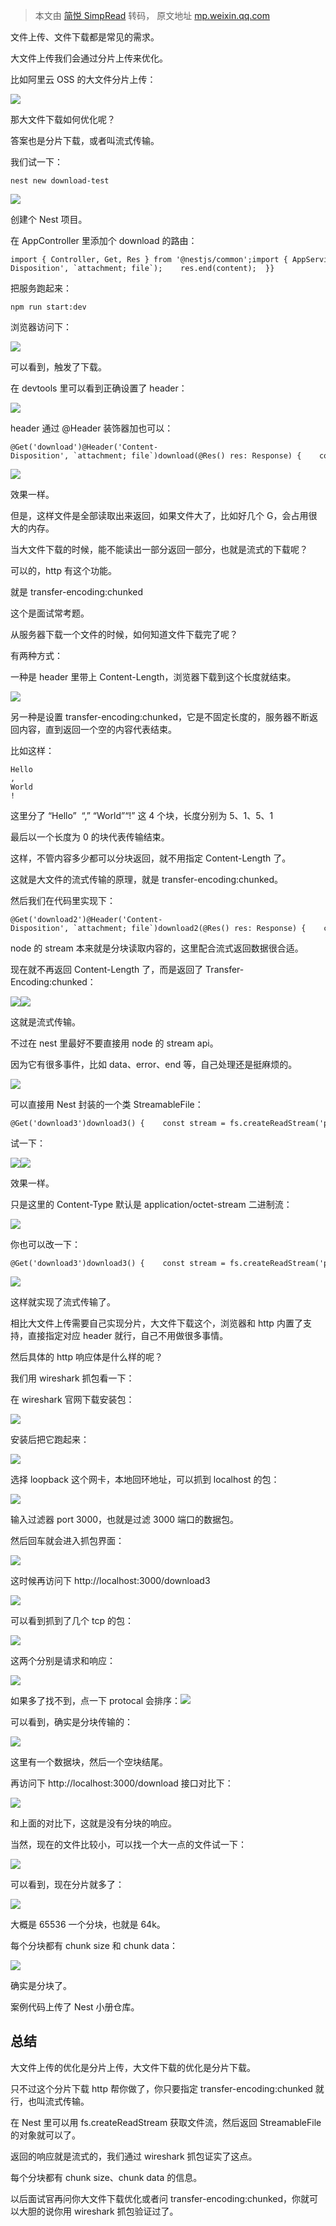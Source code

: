 > 本文由 [简悦 SimpRead](http://ksria.com/simpread/) 转码， 原文地址 [mp.weixin.qq.com](https://mp.weixin.qq.com/s/MRyTFyv2hxAzy7Kivmf6TA)

文件上传、文件下载都是常见的需求。

大文件上传我们会通过分片上传来优化。

比如阿里云 OSS 的大文件分片上传：

![](https://mmbiz.qpic.cn/sz_mmbiz_png/YprkEU0TtGg5GM9vsFeb6Pic63QBkxheg9a8N6Hjh05QVRPicicrmDvGOtNxqjswXs69JJiaQXJTH8o5Z3VogVksYA/640?wx_fmt=png&from=appmsg)

那大文件下载如何优化呢？

答案也是分片下载，或者叫流式传输。

我们试一下：

```
nest new download-test
```

![](https://mmbiz.qpic.cn/sz_mmbiz_png/YprkEU0TtGg5GM9vsFeb6Pic63QBkxhegcae8RY6vRrPJDbS70tpIN2HT14KfPqZO32z423QZY8jUY21fg4yqDQ/640?wx_fmt=png&from=appmsg)

创建个 Nest 项目。

在 AppController 里添加个 download 的路由：

```
import { Controller, Get, Res } from '@nestjs/common';import { AppService } from './app.service';import { Response } from 'express';import * as fs from 'fs';@Controller()export class AppController {  constructor(private readonly appService: AppService) {}  @Get()  getHello(): string {    return this.appService.getHello();  }  @Get('download')  download(@Res() res: Response) {    const content = fs.readFileSync('package.json');    res.set('Content-Disposition', `attachment; file`);    res.end(content);  }}
```

把服务跑起来：

```
npm run start:dev
```

浏览器访问下：

![](https://mmbiz.qpic.cn/sz_mmbiz_gif/YprkEU0TtGg5GM9vsFeb6Pic63QBkxhegpibeHqhKoj5Ga0INc6Utv6ahRP1637A70lQcqfzIiaXXHINvkaNCLAiaA/640?wx_fmt=gif&from=appmsg)

可以看到，触发了下载。

在 devtools 里可以看到正确设置了 header：

![](https://mmbiz.qpic.cn/sz_mmbiz_png/YprkEU0TtGg5GM9vsFeb6Pic63QBkxheg87tQuUgEOPyuLlPNdQUgx9zK9nTVtbibUiaflgEn4Y2v0z5TjReLRamg/640?wx_fmt=png&from=appmsg)

header 通过 @Header 装饰器加也可以：

```
@Get('download')@Header('Content-Disposition', `attachment; file`)download(@Res() res: Response) {    const content = fs.readFileSync('package.json');    res.end(content);}
```

![](https://mmbiz.qpic.cn/sz_mmbiz_gif/YprkEU0TtGg5GM9vsFeb6Pic63QBkxhegqWhJME3qN78QcBibAIk4maibIQfI0I9Lr9Nx3uXmADmDkCxUImyicEgrw/640?wx_fmt=gif&from=appmsg)

效果一样。

但是，这样文件是全部读取出来返回，如果文件大了，比如好几个 G，会占用很大的内存。

当大文件下载的时候，能不能读出一部分返回一部分，也就是流式的下载呢？

可以的，http 有这个功能。

就是 transfer-encoding:chunked

这个是面试常考题。

从服务器下载一个文件的时候，如何知道文件下载完了呢？

有两种方式：

一种是 header 里带上 Content-Length，浏览器下载到这个长度就结束。

![](https://mmbiz.qpic.cn/sz_mmbiz_png/YprkEU0TtGg5GM9vsFeb6Pic63QBkxhegrttRWGic8fPqnVvkLeJ5Via0anqibfYjuZf48o3yaWohe1gSrejOdqicVA/640?wx_fmt=png&from=appmsg)

另一种是设置 transfer-encoding:chunked，它是不固定长度的，服务器不断返回内容，直到返回一个空的内容代表结束。

比如这样：

```
Hello
,
World
!
```

这里分了 “Hello”  “,” “World”“!” 这 4 个块，长度分别为 5、1、5、1

最后以一个长度为 0 的块代表传输结束。

这样，不管内容多少都可以分块返回，就不用指定 Content-Length 了。

这就是大文件的流式传输的原理，就是 transfer-encoding:chunked。

然后我们在代码里实现下：

```
@Get('download2')@Header('Content-Disposition', `attachment; file`)download2(@Res() res: Response) {    const stream = fs.createReadStream('package.json');    stream.pipe(res);}
```

node 的 stream 本来就是分块读取内容的，这里配合流式返回数据很合适。

现在就不再返回 Content-Length 了，而是返回了 Transfer-Encoding:chunked：

![](https://mmbiz.qpic.cn/sz_mmbiz_gif/YprkEU0TtGg5GM9vsFeb6Pic63QBkxhegYh6DbwUB3icvibibPrl2VXKLfO5VRCv6ibTXgj6nesnHmulgYQwwfXL4TA/640?wx_fmt=gif&from=appmsg)![](https://mmbiz.qpic.cn/sz_mmbiz_png/YprkEU0TtGg5GM9vsFeb6Pic63QBkxhegXzkhvFnE3Cf8Dics5Fqm5FqoTo1xbMxCR1zNO19aHkcraNZiaTvObbQQ/640?wx_fmt=png&from=appmsg)

这就是流式传输。

不过在 nest 里最好不要直接用 node 的 stream api。

因为它有很多事件，比如 data、error、end 等，自己处理还是挺麻烦的。

![](https://mmbiz.qpic.cn/sz_mmbiz_png/YprkEU0TtGg5GM9vsFeb6Pic63QBkxhegicgMHN4MpYV1NzWC0Mq2U4jxZibhxxrRoB9iaDbFQ0x2K3Dedg7ymtpcQ/640?wx_fmt=png&from=appmsg)

可以直接用 Nest 封装的一个类 StreamableFile：

```
@Get('download3')download3() {    const stream = fs.createReadStream('package.json');    return new StreamableFile(stream, {      disposition: `attachment; file`    });}
```

试一下：

![](https://mmbiz.qpic.cn/sz_mmbiz_gif/YprkEU0TtGg5GM9vsFeb6Pic63QBkxhegP8Au0iahL0icMN4Ow16ibzzZvTwd0jT1Uut8OCic5gZaDnoLIQFwO1KxGA/640?wx_fmt=gif&from=appmsg)![](https://mmbiz.qpic.cn/sz_mmbiz_png/YprkEU0TtGg5GM9vsFeb6Pic63QBkxheg5ibaXmF7KWIz5Piaxk4uKib2Jv8CNurLfnVJkY3ve8xjck0w3NKekScrw/640?wx_fmt=png&from=appmsg)

效果一样。

只是这里的 Content-Type 默认是 application/octet-stream 二进制流：

![](https://mmbiz.qpic.cn/sz_mmbiz_png/YprkEU0TtGg5GM9vsFeb6Pic63QBkxhegVescPib3ciamibpBK8masNsGTTq4PKruxCE48hCNQZDvg4hy1EwKxnWKQ/640?wx_fmt=png&from=appmsg)

你也可以改一下：

```
@Get('download3')download3() {    const stream = fs.createReadStream('package.json');    return new StreamableFile(stream, {      type: 'text/plain',      disposition: `attachment; file`    });}
```

![](https://mmbiz.qpic.cn/sz_mmbiz_png/YprkEU0TtGg5GM9vsFeb6Pic63QBkxhega0ATdbtBGb4LzCicIME1O1lXL4iceTdQMhGVAiaJ1RV65ZerxY3V6l4gQ/640?wx_fmt=png&from=appmsg)

这样就实现了流式传输了。

相比大文件上传需要自己实现分片，大文件下载这个，浏览器和 http 内置了支持，直接指定对应 header 就行，自己不用做很多事情。

然后具体的 http 响应体是什么样的呢？

我们用 wireshark 抓包看一下：

在 wireshark 官网下载安装包：

![](https://mmbiz.qpic.cn/sz_mmbiz_png/YprkEU0TtGg5GM9vsFeb6Pic63QBkxhegxbb3rfnQFu9SuaGcxHukYUAWjaoudUnB03SGEBx6p9WXFvWMZQiciahA/640?wx_fmt=png&from=appmsg)

安装后把它跑起来：

![](https://mmbiz.qpic.cn/sz_mmbiz_png/YprkEU0TtGg5GM9vsFeb6Pic63QBkxhegIM5GAj2ELetwqCHaEW4QWJwF2fGqbqOCibiaQaHh1KOA8MJFac7BjR4w/640?wx_fmt=png&from=appmsg)

选择 loopback 这个网卡，本地回环地址，可以抓到 localhost 的包：

![](https://mmbiz.qpic.cn/sz_mmbiz_png/YprkEU0TtGg5GM9vsFeb6Pic63QBkxhegBCuPm6ibBwgSkfMBpHqOEdhRpnr6JHS6KnIiarSJvYfbwMd4kDq8ba3g/640?wx_fmt=png&from=appmsg)

输入过滤器 port 3000，也就是过滤 3000 端口的数据包。

然后回车就会进入抓包界面：

![](https://mmbiz.qpic.cn/sz_mmbiz_png/YprkEU0TtGg5GM9vsFeb6Pic63QBkxhegXu7l2MuXqOREkFzQ7icia3PzHo9YRF0yesn5RlOrN9cwydZyPaBX22HQ/640?wx_fmt=png&from=appmsg)

这时候再访问下 http://localhost:3000/download3

![](https://mmbiz.qpic.cn/sz_mmbiz_gif/YprkEU0TtGg5GM9vsFeb6Pic63QBkxhegP8Au0iahL0icMN4Ow16ibzzZvTwd0jT1Uut8OCic5gZaDnoLIQFwO1KxGA/640?wx_fmt=gif&from=appmsg)

可以看到抓到了几个 tcp 的包：

![](https://mmbiz.qpic.cn/sz_mmbiz_png/YprkEU0TtGg5GM9vsFeb6Pic63QBkxhegyAexwKSfzQIktsL6ib9EfyUicHUzzEVek2pASxccKXPdujBorLchP8xA/640?wx_fmt=png&from=appmsg)

这两个分别是请求和响应：

![](https://mmbiz.qpic.cn/sz_mmbiz_png/YprkEU0TtGg5GM9vsFeb6Pic63QBkxhegOLxsgxLv7ADvAe2icvBKS19z2JX5iaX5xfDiaic4fu0YAXOBV1KffgB2jw/640?wx_fmt=png&from=appmsg)

如果多了找不到，点一下 protocal 会排序：![](https://mmbiz.qpic.cn/sz_mmbiz_png/YprkEU0TtGg5GM9vsFeb6Pic63QBkxheghoFj386YEVrqvelYsU9Mj4x6VXWLu2TyIEjAAHGa58uPkRdWXCvZyQ/640?wx_fmt=png&from=appmsg)

可以看到，确实是分块传输的：

![](https://mmbiz.qpic.cn/sz_mmbiz_png/YprkEU0TtGg5GM9vsFeb6Pic63QBkxheggoR2qGwHY3W0prXldDNictpmNaLsSuNqMx97ZRsy6iajsyOib1vxCu0dQ/640?wx_fmt=png&from=appmsg)

这里有一个数据块，然后一个空块结尾。

再访问下 http://localhost:3000/download 接口对比下：

![](https://mmbiz.qpic.cn/sz_mmbiz_png/YprkEU0TtGg5GM9vsFeb6Pic63QBkxhegLQVhcrozcXLHiaZWOhmv7mYC22lprFkg437MuS75RT594SX1vxibtkvg/640?wx_fmt=png&from=appmsg)

和上面的对比下，这就是没有分块的响应。

当然，现在的文件比较小，可以找一个大一点的文件试一下：

![](https://mmbiz.qpic.cn/sz_mmbiz_png/YprkEU0TtGg5GM9vsFeb6Pic63QBkxhegSLsChfUJum0sltIjL7LJC0iccwibAYmACaYLlNdFeiasDckNblhw5TytQ/640?wx_fmt=png&from=appmsg)

可以看到，现在分片就多了：

![](https://mmbiz.qpic.cn/sz_mmbiz_png/YprkEU0TtGg5GM9vsFeb6Pic63QBkxhegZhy8ibCLWOL02lSTMSpt1Lia5gr5V6S19YHIpGDozOug7yOQS7n6rf2A/640?wx_fmt=png&from=appmsg)

大概是 65536 一个分块，也就是 64k。

每个分块都有 chunk size 和 chunk data：

![](https://mmbiz.qpic.cn/sz_mmbiz_png/YprkEU0TtGg5GM9vsFeb6Pic63QBkxhegdKAB8xgYa37XWO6qxHAQDK0jnPfoUy5NpyTbZoZL6yGDHUlfQyxgvw/640?wx_fmt=png&from=appmsg)

确实是分块了。

案例代码上传了 Nest 小册仓库。

总结
--

大文件上传的优化是分片上传，大文件下载的优化是分片下载。

只不过这个分片下载 http 帮你做了，你只要指定 transfer-encoding:chunked 就行，也叫流式传输。

在 Nest 里可以用 fs.createReadStream 获取文件流，然后返回 StreamableFile 的对象就可以了。

返回的响应就是流式的，我们通过 wireshark 抓包证实了这点。

每个分块都有 chunk size、chunk data 的信息。

以后面试官再问你大文件下载优化或者问 transfer-encoding:chunked，你就可以大胆的说你用 wireshark 抓包验证过了。